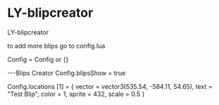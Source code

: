 # LY-blipcreator
LY-blipcreator


to add more blips go to config.lua

Config = Config or {}

---Blips Creator
Config.blipsShow = true

Config.locations
[1] = {
    vector = vector3(535.54, -584.11, 54.65),
    text = "Test Blip",
    color = 1,
    sprite = 432,
    scale = 0.5
}
